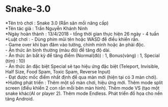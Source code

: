 # Snake-3.0  
*Tên trò chơi : Snake 3.0 (Rắn săn mồi nâng cấp)  
*Tên tác giả : Trần Nguyễn Khánh Ninh  
*Ngày hoàn thành : 13/4/2018 - tổng thời gian thực hiện 26 ngày - 4 tuần  
*Luật chơi : - Dùng phím mũi tên hoặc WASD để điều khiển rắn.  
            - Game over khi bạn đâm vào tường, chính mình hoặc ăn phải độc.  
            - Ăn thức ăn bình thường (màu đỏ) để tăng độ dài.  
            - Ăn thức ăn bất kỳ để tăng điểm (Normal(đỏ) : 1, Bonus(vàng) : 1, Special (tím) : 10)  
            - Ăn thức ăn đặc biệt Special sẽ tạo hiệu ứng đặc biệt (Teleport, Invisible, Half Size, Food Spam, Toxic Spam, Reverse Input)  
            - Đạt được mốc điểm nhất định để qua màn mới (hiện tại có 3 màn chơi).  
*Hướng phát triển : Thêm một số màn chơi, hiệu ứng mới. Thêm mode split screen (điều khiển 2 con rắn mỗi bên màn hình). Thêm mode VS (tạo một snake khác(AI or player 2). Thêm mode Endless. Phát triển đồ họa cho nền tảng Android.  
